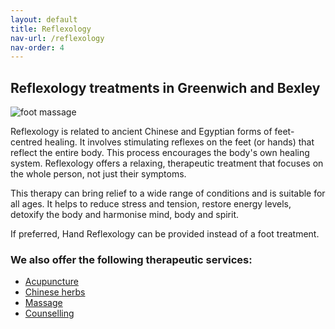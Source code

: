 ```yaml
---
layout: default
title: Reflexology 
nav-url: /reflexology
nav-order: 4
---
```


## Reflexology treatments in Greenwich and Bexley 

![foot massage](http://legacy.ybsitecenter.com/multi-images/uk/legacy/var/ad/7110/50640-chinese-herbal-medicine-greenwich-and-bexley-shooters-hill-acupuncture-clinic-foot-massage.jpg)

Reflexology is related to ancient Chinese and Egyptian forms of
feet-centred healing. It involves stimulating reflexes on the feet
(or hands) that reflect the entire body. This process encourages the
body's own healing system. Reflexology offers a relaxing, therapeutic
treatment that focuses on the whole person, not just their symptoms.

This therapy can bring relief to a wide range of conditions and is
suitable for all ages. It helps to reduce stress and tension, restore
energy levels, detoxify the body and harmonise mind, body and spirit.

If preferred, Hand Reflexology can be provided instead of a foot treatment.

###  We also offer the following therapeutic services:

* [Acupuncture](/acupuncture)
* [Chinese herbs](/chinese-herbs)
* [Massage](/massage)
* [Counselling](/counselling)

